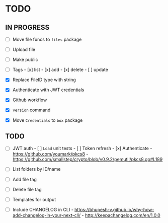 # TODO

## IN PROGRESS

- [ ] Move file funcs to `files` package
- [ ] Upload file
- [ ] Make public

- [ ] Tags
      - [x] list
      - [x] add
      - [x] delete
      - [ ] update


- [x] Replace FileID type with string
- [x] Authenticate with JWT credentials
- [x] Github workflow
- [x] `version` command
- [x] Move `Credentials` to `box` package

## TODO
- [ ] JWT auth
      - [ ] `Load` unit tests
      - [ ] Token refresh
      - [x] Authenticate
            - https://github.com/youmark/pkcs8
            - https://github.com/smallstep/crypto/blob/v0.9.2/pemutil/pkcs8.go#L189

- [ ] List folders by ID/name
- [ ] Add file tag
- [ ] Delete file tag
- [ ] Templates for output

- [ ] Include CHANGELOG in CLI
      - https://bhupesh-v.github.io/why-how-add-changelog-in-your-next-cli/
      - http://keepachangelog.com/en/1.0.0
